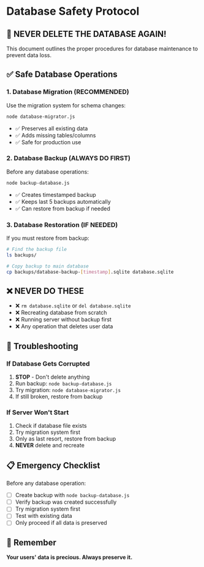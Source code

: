 # Database Safety Protocol

## 🚨 NEVER DELETE THE DATABASE AGAIN!

This document outlines the proper procedures for database maintenance to prevent data loss.

## ✅ Safe Database Operations

### 1. Database Migration (RECOMMENDED)
Use the migration system for schema changes:
```bash
node database-migrator.js
```
- ✅ Preserves all existing data
- ✅ Adds missing tables/columns
- ✅ Safe for production use

### 2. Database Backup (ALWAYS DO FIRST)
Before any database operations:
```bash
node backup-database.js
```
- ✅ Creates timestamped backup
- ✅ Keeps last 5 backups automatically
- ✅ Can restore from backup if needed

### 3. Database Restoration (IF NEEDED)
If you must restore from backup:
```bash
# Find the backup file
ls backups/

# Copy backup to main database
cp backups/database-backup-[timestamp].sqlite database.sqlite
```

## ❌ NEVER DO THESE

- ❌ `rm database.sqlite` or `del database.sqlite`
- ❌ Recreating database from scratch
- ❌ Running server without backup first
- ❌ Any operation that deletes user data

## 🔧 Troubleshooting

### If Database Gets Corrupted
1. **STOP** - Don't delete anything
2. Run backup: `node backup-database.js`
3. Try migration: `node database-migrator.js`
4. If still broken, restore from backup

### If Server Won't Start
1. Check if database file exists
2. Try migration system first
3. Only as last resort, restore from backup
4. **NEVER** delete and recreate

## 📋 Emergency Checklist

Before any database operation:
- [ ] Create backup with `node backup-database.js`
- [ ] Verify backup was created successfully
- [ ] Try migration system first
- [ ] Test with existing data
- [ ] Only proceed if all data is preserved

## 🎯 Remember

**Your users' data is precious. Always preserve it.**
